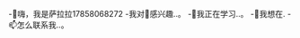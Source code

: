 -👋嗨，我是萨拉拉17858068272
-我对👀感兴趣..。
-🌱我正在学习..。
-💞️我想在.
-📫怎么联系我..。

<!---
Sarara17858068272/Sarara17858068272是一个✨特殊的✨存储库，因为它的‘README.md’(此文件)出现在您的GitHub配置文件中。
您可以单击预览链接来查看您的更改。
--->
